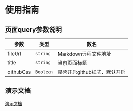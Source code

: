 # 使用指南

## 页面query参数说明

| 参数      | 类型       | 数名                |
|---------|----------|-------------------|
| fileUrl | `string` | Markdown远程文件地址    |
| title   | `string` | 当前页面标题            |
| githubCss   | `Boolean`    | 是否开启github样式，默认开启 |

## 演示文档

<a href="https://revealjs.com/markup/" target="_blank">演示文档</a>


